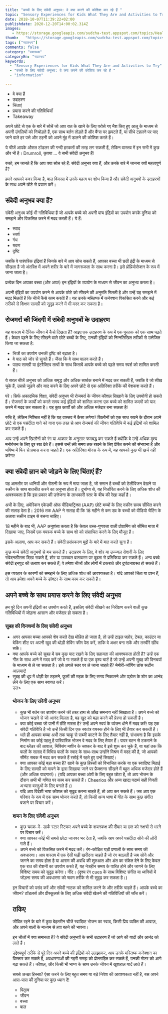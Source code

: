 ```yaml
---
title: "बच्चों के लिए संवेदी अनुभव: वे क्या करने की कोशिश कर रहे हैं "
topic: "Sensory Experiences for Kids What They Are and Activities to Try"
date: 2018-10-07T11:39:22+02:00
publishdate: 2020-12-20T14:00:02.314Z
images: 
   - https://storage.googleapis.com/sudcha-test.appspot.com/topics/Health/default-selection/2.jpg
thumb:   "https://storage.googleapis.com/sudcha-test.appspot.com/topics/Health/default-selection/thumb/2.jpg"
tags: ["स्वास्थ्य"]
comments: false
category: "स्वास्थ्य"
categoryEn: "स्वास्थ्य"
keywords: 
  - "Sensory Experiences for Kids What They Are and Activities to Try"
  - "बच्चों के लिए संवेदी अनुभव: वे क्या करने की कोशिश कर रहे हैं "
  - "information"

---
```

<ul> <li> वे क्या हैं </li> <li> उदाहरण </li> <li> चिंताएं </li> <li> प्रयास करने की गतिविधियाँ </li> <li> Takeaway </li> </ul > <p> अपने छोटे से एक के बारे में सोचें जो आप रात के खाने के लिए परोसे गए मैश किए हुए आलू के माध्यम से अपनी उंगलियों को निचोड़ते हैं, एक साथ बर्तन तोड़ते हैं और बैंग्स पर झपटते हैं, या सीधे टहलने पर पाए जाने वाले हर पत्ते और टहनी को अपने मुंह में डालने की कोशिश करते हैं। </p> <p> ये चीजें आपके औसत टॉडलर की गन्दी हरकतों की तरह लग सकती हैं, लेकिन वास्तव में इन सभी में कुछ और भी है। Drumroll, कृपया ... वे सभी संवेदी अनुभव हैं! </P> <p> रुको, हम जानते हैं कि आप क्या सोच रहे हैं: संवेदी अनुभव क्या हैं, और उनके बारे में जानना क्यों महत्वपूर्ण है? </p> <p> हमने आपको कवर किया है, बाल विकास में उनके महत्व पर शोध किया है और संवेदी अनुभवों के उदाहरणों के साथ अपने छोटे से प्रयास करें। </p> <h2> संवेदी अनुभव क्या हैं? </h2> <p> संवेदी अनुभव कोई भी गतिविधियां हैं जो आपके बच्चे को अपनी पांच इंद्रियों का उपयोग करके दुनिया को समझने और विकसित करने में मदद करती हैं। ये हैं: </p> <ul> <li> स्वाद </li> <li> स्पर्श </li> <li> गंध </li> <li> श्रवण </li> <li> दृष्टि </li> </ul> <p> जबकि वे पारंपरिक इंद्रियां हैं जिनके बारे में आप सोच सकते हैं, आपका बच्चा भी छठी इंद्री के माध्यम से सीखता है जो अंतरिक्ष में अपने शरीर के बारे में जागरूकता के साथ करना है। इसे प्रोप्रियोसेप्शन के रूप में जाना जाता है। </p> <p> प्रत्येक दिन आपका बच्चा (और आप!) इन इंद्रियों के उपयोग के माध्यम से जीवन का अनुभव करता है। </p> <p> अपनी इंद्रियों का उपयोग करने से आपके छोटे को सीखने की अनुमति मिलती है और उन्हें यह समझने में मदद मिलती है कि चीजें कैसे काम करती हैं। यह उनके मस्तिष्क में कनेक्शन विकसित करने और कई तरीकों से शिक्षण सामग्री को सुदृढ़ करने में भी मदद कर सकता है। </p> <h2> रोजमर्रा की जिंदगी में संवेदी अनुभवों के उदाहरण </h2> <p> यह वास्तव में दैनिक जीवन में कैसे दिखता है? आइए एक उदाहरण के रूप में एक पुस्तक को एक साथ पढ़ते हैं। केवल पढ़ने के लिए सीखने वाले छोटे बच्चों के लिए, उनकी इंद्रियों को निम्नलिखित तरीकों से उत्तेजित किया जा सकता है: </p> <ul> <li> चित्रों का उपयोग उनकी दृष्टि को बढ़ाता है। </li> <li> वे पाठ को जोर से सुनते हैं। जैसा कि वे साथ पालन करते हैं। </li> <li> पाठ्य सामग्री या इंटरैक्टिव तत्वों के साथ किताबें आपके बच्चे को पढ़ते समय स्पर्श को शामिल करती हैं। </li> </ul> <p> ये सरल चीजें अनुभव को अधिक समृद्ध और अधिक सार्थक बनाने में मदद कर सकती हैं, जबकि वे जो सीख चुके हैं, उससे जुड़ने और याद करने के लिए अपने छोटे से एक अतिरिक्त तरीके की पेशकश करते हैं। </p> <p> परे। सिर्फ अकादमिक शिक्षा, संवेदी अनुभव भी रोजमर्रा के जीवन कौशल सिखाने के लिए उपयोगी हो सकते हैं। रोजमर्रा के कार्यों को करते समय कई इंद्रियों को शामिल करना एक बच्चे को शामिल कदमों को याद करने में मदद कर सकता है। यह कुछ कार्यों को और अधिक मजेदार बना सकता है! </p> <p> रुचि है, लेकिन निश्चित नहीं है कि यह वास्तव में कैसा लगेगा? खिलौनों को एक साथ रखने के दौरान अपने छोटे से एक पसंदीदा गाने को गाना एक तरह से आप रोजमर्रा की जीवन गतिविधि में कई इंद्रियों को शामिल कर सकते हैं। </p> <p> आप उन्हें अपने खिलौनों को रंग या आकार के अनुसार क्रमबद्ध कर सकते हैं क्योंकि वे उन्हें अधिक दृश्य मनोरंजन के लिए दूर रख देते हैं। इससे उन्हें लंबे समय तक रखने के लिए प्रेरित करने की संभावना है और भविष्य में फिर से प्रयास करना चाहते हैं। एक अतिरिक्त बोनस के रूप में, यह आपको कुछ भी खर्च नहीं करेगा! </P> <h2> क्या संवेदी ज्ञान को जोड़ने के लिए चिंताएं हैं? </H2> <p> यह आमतौर पर ध्वनियों और रोशनी के रूप में मापा जाता है, जो समान है बच्चों को टेलीविजन देखने या स्क्रीन के साथ बातचीत करने का अनुभव होता है। दुर्भाग्य से, यह निर्धारित करने के लिए अधिक शोध की आवश्यकता है कि इस प्रकार की उत्तेजना के लाभकारी स्तर के बीच की रेखा कहाँ है। </p> <p> अभी के लिए, अमेरिकन एकेडमी ऑफ पीडियाट्रिक्स (AAP) छोटे बच्चों के लिए स्क्रीन समय सीमित करने की सलाह देता है। 2016 तक AAP ने सलाह दी कि 18 महीने से कम उम्र के बच्चों को वीडियो चैटिंग के अलावा स्क्रीन टाइम से बचना चाहिए। </p> <p> 18 महीने के बाद भी, AAP अनुशंसा करता है कि केवल उच्च-गुणवत्ता वाली प्रोग्रामिंग को सीमित मात्रा में दिखाया जाए, जिसमें एक वयस्क बच्चे के साथ शो को संसाधित करने के लिए मौजूद है। </p> <p> इसके अलावा, आप कर सकते हैं। संवेदी प्रसंस्करण मुद्दों के बारे में बात करते सुना है। </p> <p> कुछ बच्चे संवेदी अनुभवों से बच सकते हैं। उदाहरण के लिए, वे शोर या उज्ज्वल रोशनी के लिए संवेदनशीलता दिखा सकते हैं, शोर या उज्ज्वल वातावरण पर दृढ़ता से प्रतिक्रिया कर सकते हैं। अन्य बच्चे संवेदी इनपुट की तलाश कर सकते हैं; वे हमेशा चीजों और लोगों में टकराते और दुर्घटनाग्रस्त हो सकते हैं। </p> <p> इस व्यवहार के कारणों को समझने के लिए अधिक शोध की आवश्यकता है। यदि आपको चिंता या प्रश्न हैं, तो आप हमेशा अपने बच्चे के डॉक्टर के साथ काम कर सकते हैं। </p> <h2> अपने बच्चे के साथ प्रयास करने के लिए संवेदी अनुभव </h2> <p> हम पूरे दिन अपनी इंद्रियों का उपयोग करते हैं, इसलिए संवेदी सीखने का निरीक्षण करने वाली कुछ गतिविधियों में जोड़ना आसान और मजेदार हो सकता है। </p> <h3> सुबह की दिनचर्या के लिए संवेदी अनुभव </h3> <ul> <li > अगर आपका बच्चा आपको शेव करते देख मोहित हो जाता है, तो उन्हें टाइल फ्लोर, टेबल, काउंटर या बेकिंग शीट पर अपनी खुद की थोड़ी शेविंग क्रीम पेश करें, ताकि वे अक्षर बना सकें और तस्वीरें खींच सकें। </li> <li> क्या आपके बच्चे को सुबह में सब कुछ याद रखने के लिए सहायता की आवश्यकता होती है? उन्हें एक गीत के साथ आने में मदद करें जो वे गा सकते हैं या एक दृश्य चार्ट है जो उन्हें अपनी सुबह की दिनचर्या के माध्यम से ले जा सकता है। इसे अगले स्तर पर ले जाना चाहते हैं? मेमोरी-जॉगिंग डांस रूटीन आज़माएं! </Li> <li> सुबह की धूप में थोड़ी देर टहलने, फूलों की महक के लिए समय निकालने और पड़ोस के शोर का आनंद लेने के लिए एक साथ स्वागत करें। </li> </li> उल> <h3> भोजन के लिए संवेदी अनुभव </h3> <ul> <li> कुछ भी बर्तन का उपयोग करने की तरह हाथ से आँख समन्वय नहीं सिखाता है। अपने बच्चे को भोजन चखने से जो आनंद मिलता है, वह खुद को बड़ा करने की प्रेरणा हो सकती है। </li> <li> क्या कोई बच्चा जो पानी में छींटे मारता है? उन्हें अपने स्वयं के व्यंजन धोने में मदद करें! यह एक संवेदी गतिविधि है जो उन्हें किसी दिन एक स्वतंत्र वयस्क होने के लिए भी तैयार कर सकती है। </li> <li> भले ही आपका बच्चा अभी तक चाकू से सब्जी काटने के लिए तैयार नहीं है, संभावना है कि इसके निर्माण का कोई पहलू है पारिवारिक भोजन वे मदद के लिए तैयार हैं। पावर बटन से टकराने के बाद ब्लेंडर की आवाज़, मिक्सिंग मशीन के चक्कर के बाद वे इसे शुरू कर चुके हैं, या यहां तक ​​कि फलों के सलाद में विभिन्न फलों के स्वाद के साथ-साथ उन्होंने मिश्रण में मदद की है, जो आपको सीमेंट सबक में मदद कर सकते हैं रसोई में रहते हुए उन्हें सिखाएं। </li> <li> क्या आपका कोई बड़ा बच्चा है? खाने के कुछ हिस्सों को विभाजित करके या एक स्वादिष्ट मिठाई के लिए सामग्री को मापने के द्वारा सिखाया जाने पर फ्रैक्शन्स सीखने में बहुत अधिक मजेदार होते हैं (और अधिक यादगार!)। (यदि आपका बच्चा अंशों के लिए बहुत छोटा है, तो आप भोजन के दौरान अभी भी गणित पर काम कर सकते हैं। Cheerios और अन्य खाद्य पदार्थ सही गिनती अभ्यास वस्तुओं के लिए बनाते हैं।) </li> <li> यदि आप विदेशी भाषा कौशल को सुदृढ़ करना चाहते हैं, तो आप कर सकते हैं। जब आप एक परिवार के रूप में एक साथ भोजन करते हैं, तो किसी अन्य भाषा में गीत के साथ कुछ संगीत बजाने पर विचार करें। </li> </ul> <h3> शयन के लिए संवेदी अनुभव </h3> <ul> <li> कुछ चमक-में- डार्क स्टार स्टिकर अपने बच्चे के शयनकक्ष की दीवार या छत को नक्षत्रों से भरने पर विचार करें। </li> <li> क्या आपका कोई भी सबसे छोटा जानवर भर देता है, जबकि आप अपने पसंदीदा सोने की लोरी गाते हैं। </li> <li> अपने बच्चे को विकसित करने में मदद करें। रंग-कोडित घड़ी प्रणाली के साथ समय की अवधारणा। आप वास्तव में एक ऐसी घड़ी खरीदना चाहते हैं जो रंग बदलती है जब सोने और जागने का समय होता है या आराम की अवधि की शुरुआत और अंत का संकेत देने के लिए केवल एक रात की रोशनी का उपयोग करते हैं, यह नेत्रहीन समय के पारित होने और जागने के लिए विशिष्ट समय को सुदृढ़ करेगा। नींद। (दृश्य रंग cues के साथ विशिष्ट संगीत या ध्वनियों में जोड़ना समय की अवधारणा को श्रवण तरीके से भी सुदृढ़ कर सकता है।) </li> </ul> <p> इन विचारों को पसंद करें और संवेदी नाटक को शामिल करने के और तरीके चाहते हैं। आपके बच्चे का जीवन? टॉडलर्स और प्रीस्कूलर्स के लिए अधिक संवेदी खेलने की गतिविधियों की जाँच करें। </p> <h2> तकिए </h2> <p> जीवित रहने के बारे में कुछ बेहतरीन चीजें स्वादिष्ट भोजन का स्वाद, किसी प्रिय व्यक्ति की आवाज़, और अपने बालों के माध्यम से हवा बहने की भावना। </p> <p> इन चीज़ों में क्या समानता है? वे संवेदी अनुभवों के सभी उदाहरण हैं जो आगे की यादों और आनंद को लाते हैं। </p> <p> उद्देश्यपूर्ण तरीके से पूरे दिन अपने बच्चे की इंद्रियों को उलझाकर, आप उनके मस्तिष्क कनेक्शन का विस्तार कर सकते हैं, अवधारणाओं की गहरी समझ को प्रोत्साहित कर सकते हैं, उनकी मोटर को आगे बढ़ा सकते हैं। कौशल, और किसी भी भाग्य के साथ उनके जीवन में खुशहाल यादें लाते हैं। </p> <p> सबसे अच्छा हिस्सा? ऐसा करने के लिए बहुत समय या बड़े निवेश की आवश्यकता नहीं है, बस अपने आस-पास की दुनिया पर कुछ ध्यान दें! </P> <ul> <li> पितृत्व </li> <li> जीवन </li> <li> बच्चा </li> <li> बाल </li> </ul> 